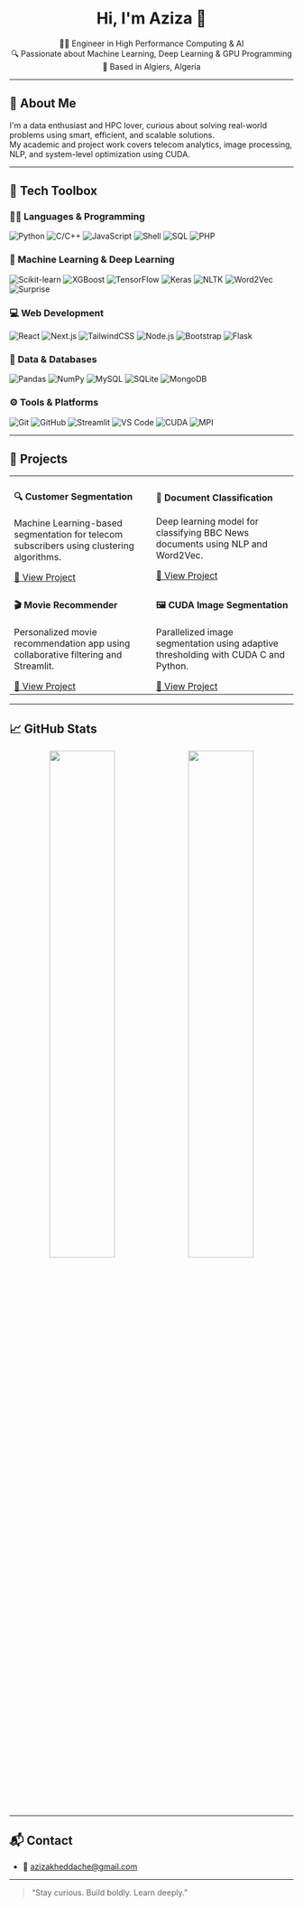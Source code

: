<h1 align="center">Hi, I'm Aziza 👋</h1>

<p align="center">
  👩‍💻 Engineer in High Performance Computing & AI <br>
  🔍 Passionate about Machine Learning, Deep Learning & GPU Programming <br>
  📍 Based in Algiers, Algeria
</p>

---

## 🧠 About Me

I'm a data enthusiast and HPC lover, curious about solving real-world problems using smart, efficient, and scalable solutions.  
My academic and project work covers telecom analytics, image processing, NLP, and system-level optimization using CUDA.

---

## 🧰 Tech Toolbox

### 👩‍💻 Languages & Programming
![Python](https://img.shields.io/badge/-Python-333?style=flat&logo=python)
![C/C++](https://img.shields.io/badge/-C/C++-333?style=flat&logo=cplusplus)
![JavaScript](https://img.shields.io/badge/-JavaScript-333?style=flat&logo=javascript)
![Shell](https://img.shields.io/badge/-Shell-333?style=flat&logo=gnu-bash)
![SQL](https://img.shields.io/badge/-SQL-333?style=flat&logo=sqlite)
![PHP](https://img.shields.io/badge/-PHP-333?style=flat&logo=php)

### 🧠 Machine Learning & Deep Learning
![Scikit-learn](https://img.shields.io/badge/-Scikit--learn-333?style=flat&logo=scikit-learn)
![XGBoost](https://img.shields.io/badge/-XGBoost-333?style=flat&logo=xgboost)
![TensorFlow](https://img.shields.io/badge/-TensorFlow-333?style=flat&logo=tensorflow)
![Keras](https://img.shields.io/badge/-Keras-333?style=flat&logo=keras)
![NLTK](https://img.shields.io/badge/-NLTK-333?style=flat&logo=nltk)
![Word2Vec](https://img.shields.io/badge/-Word2Vec-333?style=flat)
![Surprise](https://img.shields.io/badge/-Surprise-333?style=flat)

### 💻 Web Development
![React](https://img.shields.io/badge/-React-333?style=flat&logo=react)
![Next.js](https://img.shields.io/badge/-Next.js-333?style=flat&logo=next.js)
![TailwindCSS](https://img.shields.io/badge/-TailwindCSS-333?style=flat&logo=tailwind-css)
![Node.js](https://img.shields.io/badge/-Node.js-333?style=flat&logo=node.js)
![Bootstrap](https://img.shields.io/badge/-Bootstrap-333?style=flat&logo=bootstrap)
![Flask](https://img.shields.io/badge/-Flask-333?style=flat&logo=flask)

### 🧪 Data & Databases
![Pandas](https://img.shields.io/badge/-Pandas-333?style=flat&logo=pandas)
![NumPy](https://img.shields.io/badge/-NumPy-333?style=flat&logo=numpy)
![MySQL](https://img.shields.io/badge/-MySQL-333?style=flat&logo=mysql)
![SQLite](https://img.shields.io/badge/-SQLite-333?style=flat&logo=sqlite)
![MongoDB](https://img.shields.io/badge/-MongoDB-333?style=flat&logo=mongodb)

### ⚙️ Tools & Platforms
![Git](https://img.shields.io/badge/-Git-333?style=flat&logo=git)
![GitHub](https://img.shields.io/badge/-GitHub-333?style=flat&logo=github)
![Streamlit](https://img.shields.io/badge/-Streamlit-333?style=flat&logo=streamlit)
![VS Code](https://img.shields.io/badge/-VSCode-333?style=flat&logo=visualstudiocode)
![CUDA](https://img.shields.io/badge/-CUDA-333?style=flat&logo=nvidia)
![MPI](https://img.shields.io/badge/-MPI-333?style=flat)

---

## 🚀 Projects

<div align="center">
  
<table>
  <tr>
    <td width="45%">
      <h4><strong>🔍 Customer Segmentation</strong></h4>
      <p>Machine Learning-based segmentation for telecom subscribers using clustering algorithms.</p>
      <a href="https://github.com/Aziza-kheddache/customer-segmentation">🔗 View Project</a>
    </td>
    <td width="45%">
      <h4><strong>📰 Document Classification</strong></h4>
      <p>Deep learning model for classifying BBC News documents using NLP and Word2Vec.</p>
      <a href="https://github.com/Aziza-kheddache/document-classifier">🔗 View Project</a>
    </td>
  </tr>
  <tr>
    <td width="45%">
      <h4><strong>🎬 Movie Recommender</strong></h4>
      <p>Personalized movie recommendation app using collaborative filtering and Streamlit.</p>
      <a href="https://github.com/Aziza-kheddache/movie-recommender">🔗 View Project</a>
    </td>
    <td width="45%">
      <h4><strong>🖼️ CUDA Image Segmentation</strong></h4>
      <p>Parallelized image segmentation using adaptive thresholding with CUDA C and Python.</p>
      <a href="https://github.com/Aziza-kheddache/cuda-segmentation">🔗 View Project</a>
    </td>
  </tr>
</table>

</div>

---

## 📈 GitHub Stats

<p align="center">
  <img src="https://github-readme-stats.vercel.app/api?username=Aziza-kheddache&show_icons=true&theme=react" width="48%"/>
  <img src="https://github-readme-stats.vercel.app/api/top-langs/?username=Aziza-kheddache&layout=compact&theme=react" width="48%"/>
</p>

---

## 📬 Contact

- 📧 azizakheddache@gmail.com  

---

> “Stay curious. Build boldly. Learn deeply.”
